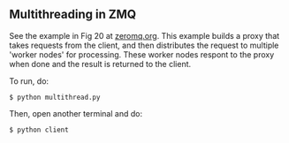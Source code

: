 ## Multithreading in ZMQ
See the example in Fig 20 at [zeromq.org](http://zguide.zeromq.org/py:all#sockets-and-patterns). This example builds a proxy that takes requests from the client, and then distributes the request to multiple 'worker nodes' for processing. These worker nodes respont to the proxy when done and the result is returned to the client.

To run, do:

    $ python multithread.py

Then, open another terminal and do:

    $ python client
